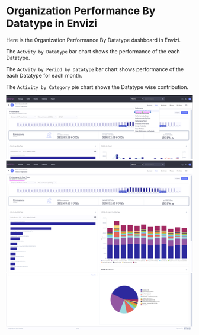 # Organization Performance By Datatype in Envizi

Here is the  Organization Performance By Datatype dashboard in Envizi. 

The `Actvity by Datatype` bar chart shows the performance of the each Datatype.

The `Actvity by Period by Datatype` bar chart shows performance of the each Datatype for each month.

The `Activity by Category` pie chart shows the Datatype wise contribution.

<img src="images/image-36.png">
<img src="images/image-37.png">
<img src="images/image-38.png">
